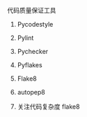 

代码质量保证工具

1. Pycodestyle

2. Pylint

3. Pychecker

4. Pyflakes

5. Flake8

6. autopep8

7. 关注代码复杂度 flake8



